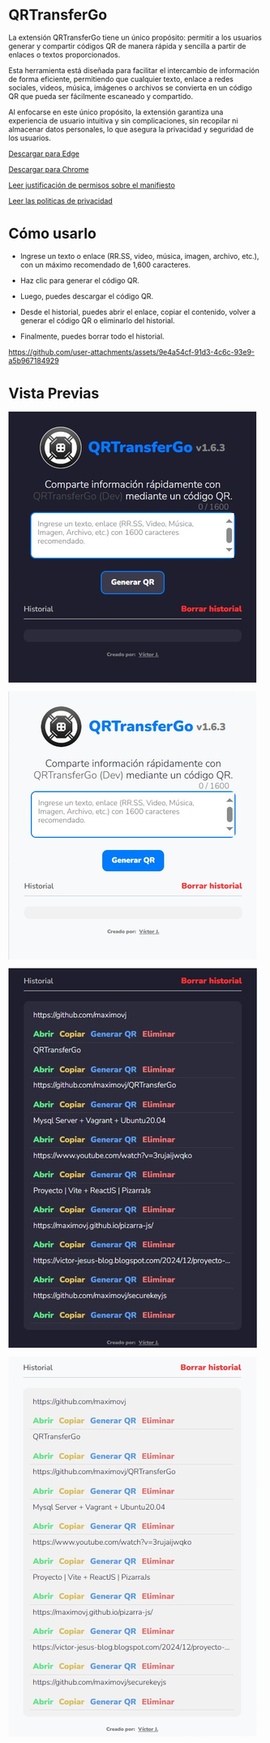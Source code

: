 # QRTransferGo

La extensión QRTransferGo tiene un único propósito: permitir a los usuarios generar y compartir códigos QR de manera rápida y sencilla a partir de enlaces o textos proporcionados. 

Esta herramienta está diseñada para facilitar el intercambio de información de forma eficiente, permitiendo que cualquier texto, enlace a redes sociales, videos, música, imágenes o archivos se convierta en un código QR que pueda ser fácilmente escaneado y compartido. 

Al enfocarse en este único propósito, la extensión garantiza una experiencia de usuario intuitiva y sin complicaciones, sin recopilar ni almacenar datos personales, lo que asegura la privacidad y seguridad de los usuarios.

[Descargar para Edge](https://microsoftedge.microsoft.com/addons/detail/qrtransfergo/bnbhbdcohgkecodmdmgcpaiiokgapkmk)

[Descargar para Chrome](https://chromewebstore.google.com/detail/qrtransfergo/coiamgogahdkonenfpckpkmjimjpcbcn)

[Leer justificación de permisos sobre el manifiesto](/justification-permission-manifest.md)

[Leer las politicas de privacidad](/privacy-policy.md)

# Cómo usarlo

- Ingrese un texto o enlace (RR.SS, video, música, imagen, archivo, etc.), con un máximo recomendado de 1,600 caracteres.  

- Haz clic para generar el código QR.  

- Luego, puedes descargar el código QR.  

- Desde el historial, puedes abrir el enlace, copiar el contenido, volver a generar el código QR o eliminarlo del historial.  

- Finalmente, puedes borrar todo el historial.

https://github.com/user-attachments/assets/9e4a54cf-91d3-4c6c-93e9-a5b967184929

# Vista Previas

![preview_01.png](/screenshots/preview_01.png)

![preview_02.png](/screenshots/preview_02.png)

![preview_03.png](/screenshots/preview_03.png)

![preview_04.png](/screenshots/preview_04.png)
